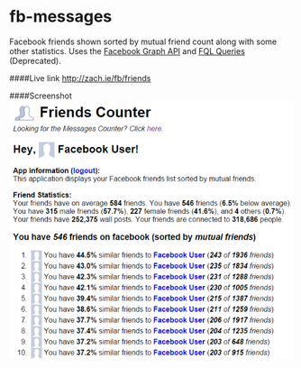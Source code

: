 fb-messages
=========

Facebook friends shown sorted by mutual friend count along with some other statistics.
Uses the [Facebook Graph API](https://developers.facebook.com/docs/graph-api) and [FQL Queries](https://developers.facebook.com/docs/reference/fql/) (Deprecated).

####Live link
http://zach.ie/fb/friends

####Screenshot
![Screenshot](screenshot.png)

